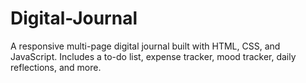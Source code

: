 # Digital-Journal
A responsive multi-page digital journal built with HTML, CSS, and JavaScript. Includes a to-do list, expense tracker, mood tracker, daily reflections, and more.
